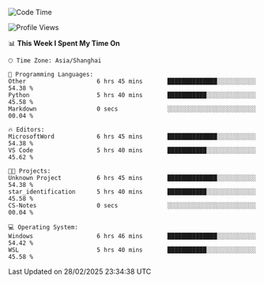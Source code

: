 <!--START_SECTION:waka-->
![Code Time](http://img.shields.io/badge/Code%20Time-2%2C334%20hrs%2018%20mins-blue)

![Profile Views](http://img.shields.io/badge/Profile%20Views-3-blue)

📊 **This Week I Spent My Time On** 

```text
🕑︎ Time Zone: Asia/Shanghai

💬 Programming Languages: 
Other                    6 hrs 45 mins       ██████████████░░░░░░░░░░░   54.38 % 
Python                   5 hrs 40 mins       ███████████░░░░░░░░░░░░░░   45.58 % 
Markdown                 0 secs              ░░░░░░░░░░░░░░░░░░░░░░░░░   00.04 % 

🔥 Editors: 
MicrosoftWord            6 hrs 45 mins       ██████████████░░░░░░░░░░░   54.38 % 
VS Code                  5 hrs 40 mins       ███████████░░░░░░░░░░░░░░   45.62 % 

🐱‍💻 Projects: 
Unknown Project          6 hrs 45 mins       ██████████████░░░░░░░░░░░   54.38 % 
star_identification      5 hrs 40 mins       ███████████░░░░░░░░░░░░░░   45.58 % 
CS-Notes                 0 secs              ░░░░░░░░░░░░░░░░░░░░░░░░░   00.04 % 

💻 Operating System: 
Windows                  6 hrs 46 mins       ██████████████░░░░░░░░░░░   54.42 % 
WSL                      5 hrs 40 mins       ███████████░░░░░░░░░░░░░░   45.58 % 
```


 Last Updated on 28/02/2025 23:34:38 UTC
<!--END_SECTION:waka-->